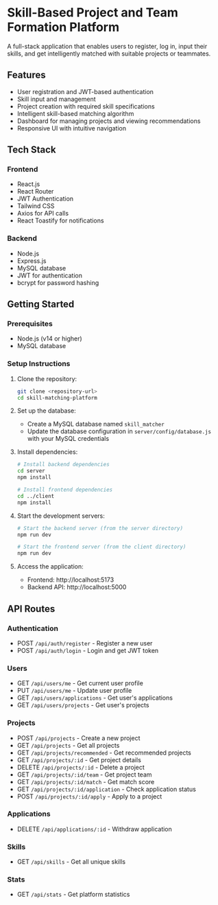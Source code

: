 # Skill-Based Project and Team Formation Platform

A full-stack application that enables users to register, log in, input their skills, and get intelligently matched with suitable projects or teammates.

## Features

- User registration and JWT-based authentication
- Skill input and management
- Project creation with required skill specifications
- Intelligent skill-based matching algorithm
- Dashboard for managing projects and viewing recommendations
- Responsive UI with intuitive navigation

## Tech Stack

### Frontend
- React.js
- React Router
- JWT Authentication
- Tailwind CSS
- Axios for API calls
- React Toastify for notifications

### Backend
- Node.js
- Express.js
- MySQL database
- JWT for authentication
- bcrypt for password hashing

## Getting Started

### Prerequisites

- Node.js (v14 or higher)
- MySQL database

### Setup Instructions

1. Clone the repository:
   ```bash
   git clone <repository-url>
   cd skill-matching-platform
   ```

2. Set up the database:
   - Create a MySQL database named `skill_matcher`
   - Update the database configuration in `server/config/database.js` with your MySQL credentials

3. Install dependencies:
   ```bash
   # Install backend dependencies
   cd server
   npm install
   
   # Install frontend dependencies
   cd ../client
   npm install
   ```

4. Start the development servers:
   ```bash
   # Start the backend server (from the server directory)
   npm run dev
   
   # Start the frontend server (from the client directory)
   npm run dev
   ```

5. Access the application:
   - Frontend: http://localhost:5173
   - Backend API: http://localhost:5000

## API Routes

### Authentication
- POST `/api/auth/register` - Register a new user
- POST `/api/auth/login` - Login and get JWT token

### Users
- GET `/api/users/me` - Get current user profile
- PUT `/api/users/me` - Update user profile
- GET `/api/users/applications` - Get user's applications
- GET `/api/users/projects` - Get user's projects

### Projects
- POST `/api/projects` - Create a new project
- GET `/api/projects` - Get all projects
- GET `/api/projects/recommended` - Get recommended projects
- GET `/api/projects/:id` - Get project details
- DELETE `/api/projects/:id` - Delete a project
- GET `/api/projects/:id/team` - Get project team
- GET `/api/projects/:id/match` - Get match score
- GET `/api/projects/:id/application` - Check application status
- POST `/api/projects/:id/apply` - Apply to a project

### Applications
- DELETE `/api/applications/:id` - Withdraw application

### Skills
- GET `/api/skills` - Get all unique skills

### Stats
- GET `/api/stats` - Get platform statistics